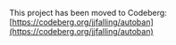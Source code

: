 This project has been moved to Codeberg: [https://codeberg.org/jjfalling/autoban](https://codeberg.org/jjfalling/autoban)
